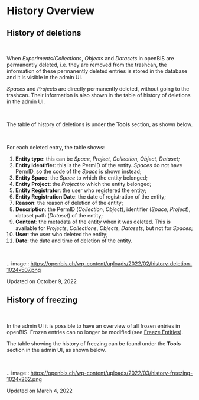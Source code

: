 History Overview
====
 
History of deletions
----



 

When *Experiments/Collections*, *Objects* and *Datasets* in openBIS are
permanently deleted, i.e. they are removed from the trashcan, the
information of these permanently deleted entries is stored in the
database and it is visible in the admin UI.

*Spaces* and *Projects* are directly permanently deleted, without going
to the trashcan. Their information is also shown in the table of history
of deletions in the admin UI.

 

The table of history of deletions is under the **Tools** section, as
shown below.

 

For each deleted entry, the table shows:

1.  **Entity type**: this can be *Space*, *Project*, *Collection,
    Object, Dataset;*
2.  **Entity identifier**: this is the PermID of the entity. *Spaces* do
    not have PermID, so the code of the *Space* is shown instead;
3.  **Entity Space**: the *Space* to which the entity belonged;
4.  **Entity Project**: the *Project* to which the entity belonged;
5.  **Entity Registrator**: the user who registered the entity;
6.  **Entity Registration Date**: the date of registration of the
    entity;
7.  **Reason**: the reason of deletion of the entity;
8.  **Description**: the PermID (*Collection*, *Object*), identifier
    (*Space*, *Project*),  dataset path (*Dataset*) of the entity;
9.  **Content**: the metadata of the entity when it was deleted. This is
    available for *Projects*, *Collections*, *Objects*, *Datasets*, but
    not for *Spaces*;
10. **User**: the user who deleted the entity;
11. **Date**: the date and time of deletion of the entity.

 

.. image:: https://openbis.ch/wp-content/uploads/2022/02/history-deletion-1024x507.png

Updated on October 9, 2022
 
History of freezing
----



 

In the admin UI it is possible to have an overview of all frozen entries
in openBIS. Frozen entries can no longer be modified (see [Freeze
Entities](https://openbis.ch/index.php/docs/user-documentation-20-10-3/additional-functionalities/freeze-entities/)).

The table showing the history of freezing can be found under the
**Tools** section in the admin UI, as shown below.

 

.. image:: https://openbis.ch/wp-content/uploads/2022/03/history-freezing-1024x262.png

Updated on March 4, 2022
